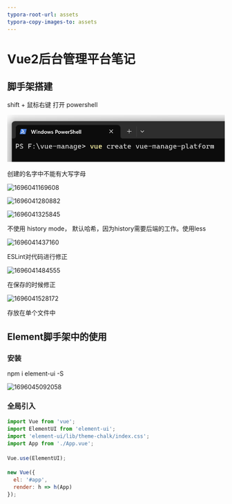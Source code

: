 ```yaml
---
typora-root-url: assets
typora-copy-images-to: assets
---
```


# Vue2后台管理平台笔记

## 脚手架搭建

shift + 鼠标右键 打开 powershell

![1696040895090](/assets/1696040895090.png)

创建的名字中不能有大写字母

![1696041169608](/1696041169608.png)



![1696041280882](/1696041280882.png)

![1696041325845](/1696041325845.png)

不使用 history mode， 默认哈希，因为history需要后端的工作。使用less

![1696041437160](/1696041437160.png)

ESLint对代码进行修正

![1696041484555](/1696041484555.png)

在保存的时候修正

![1696041528172](/1696041528172.png)

存放在单个文件中



## Element脚手架中的使用

### 安装

npm i element-ui -S

![1696045092058](/1696045092058.png)



### 全局引入

```js
import Vue from 'vue';
import ElementUI from 'element-ui';
import 'element-ui/lib/theme-chalk/index.css';
import App from './App.vue';

Vue.use(ElementUI);

new Vue({
  el: '#app',
  render: h => h(App)
});
```

